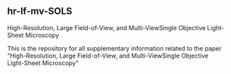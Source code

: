 ## hr-lf-mv-SOLS
High-Resolution, Large Field-of-View, and Multi-ViewSingle Objective Light-Sheet Microscopy

This is the repository for all supplementary information related to the paper "High-Resolution, Large Field-of-View, and Multi-ViewSingle Objective Light-Sheet Microscopy"
